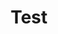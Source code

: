 ---
title: Test
description: A description of this category
image:

# Badge style
style:
    background: "#2a9d8f"
    color: "#fff"
---